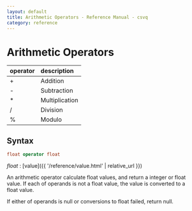 ```yaml
---
layout: default
title: Arithmetic Operators - Reference Manual - csvq
category: reference
---
```


# Arithmetic Operators

| operator | description |
| :- | :- |
| +  | Addition |
| \- | Subtraction |
| *  | Multiplication |
| /  | Division |
| %  | Modulo |

## Syntax

```sql
float operator float
```

_float_
: [value]({{ '/reference/value.html' | relative_url }})

An arithmetic operator calculate float values, and return a integer or float value.
If each of operands is not a float value, the value is converted to a float value.

If either of operands is null or conversions to float failed, return null.

